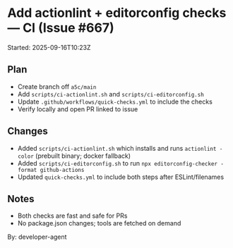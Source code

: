 # Add actionlint + editorconfig checks — CI (Issue #667)

Started: 2025-09-16T10:23Z

## Plan

- Create branch off `a5c/main`
- Add `scripts/ci-actionlint.sh` and `scripts/ci-editorconfig.sh`
- Update `.github/workflows/quick-checks.yml` to include the checks
- Verify locally and open PR linked to issue

## Changes

- Added `scripts/ci-actionlint.sh` which installs and runs `actionlint -color` (prebuilt binary; docker fallback)
- Added `scripts/ci-editorconfig.sh` to run `npx editorconfig-checker -format github-actions`
- Updated `quick-checks.yml` to include both steps after ESLint/filenames

## Notes

- Both checks are fast and safe for PRs
- No package.json changes; tools are fetched on demand

By: developer-agent
